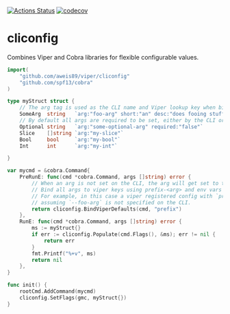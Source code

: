 [![Actions Status](https://github.com/aweis89/cliconfig/workflows/build/badge.svg)](https://github.com/aweis89/cliconfig/actions)
[![codecov](https://codecov.io/gh/aweis89/cliconfig/branch/master/graph/badge.svg)](https://codecov.io/gh/aweis98/cliconfig)

# cliconfig
Combines Viper and Cobra libraries for flexible configurable values.

```go
import(
	"github.com/aweis89/viper/cliconfig"
	"github.com/spf13/cobra"
)

type myStruct struct {
	// The arg tag is used as the CLI name and Viper lookup key when binding to viper, see below.
	SomeArg  string   `arg:"foo-arg" short:"an" desc:"does fooing stuff"`
	// By default all args are required to be set, either by the CLI or viper config when binding to viper
	Optional string   `arg:"some-optional-arg" required:"false"`
	Slice    []string `arg:"my-slice"`
	Bool     bool     `arg:"my-bool"`
	Int      int      `arg:"my-int"`

}

var mycmd = &cobra.Command{
	PreRunE: func(cmd *cobra.Command, args []string) error {
		// When an arg is not set on the CLI, the arg will get set to the viper lookup value (using the global viper instance).
		// Bind all args to viper keys using prefix-<arg> and env vars PREFIX_<upcased arg>.
		// For example, in this case a viper registered config with `prefix-foo-arg` or an env variable of `PREFIX_FOO_ARG` will be used 
		// assuming `--foo-arg` is not specified on the CLI.
		return cliconfig.BindViperDefaults(cmd, "prefix")
	},
	RunE: func(cmd *cobra.Command, args []string) error {
		ms := myStruct{}
		if err := cliconfig.Populate(cmd.Flags(), &ms); err != nil {
			return err
		}
		fmt.Printf("%+v", ms)
		return nil
	},
}

func init() {
	rootCmd.AddCommand(mycmd)
	cliconfig.SetFlags(gmc, myStruct{})
}
```
